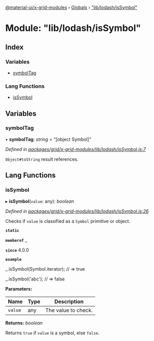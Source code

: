[@material-ui/x-grid-modules](../README.md) › [Globals](../globals.md) › ["lib/lodash/isSymbol"](_lib_lodash_issymbol_.md)

# Module: "lib/lodash/isSymbol"

## Index

### Variables

* [symbolTag](_lib_lodash_issymbol_.md#symboltag)

### Lang Functions

* [isSymbol](_lib_lodash_issymbol_.md#issymbol)

## Variables

###  symbolTag

• **symbolTag**: *string* = "[object Symbol]"

*Defined in [packages/grid/x-grid-modules/lib/lodash/isSymbol.js:7](https://github.com/mui-org/material-ui-x/blob/02342a6/packages/grid/x-grid-modules/lib/lodash/isSymbol.js#L7)*

`Object#toString` result references.

## Lang Functions

###  isSymbol

▸ **isSymbol**(`value`: any): *boolean*

*Defined in [packages/grid/x-grid-modules/lib/lodash/isSymbol.js:26](https://github.com/mui-org/material-ui-x/blob/02342a6/packages/grid/x-grid-modules/lib/lodash/isSymbol.js#L26)*

Checks if `value` is classified as a `Symbol` primitive or object.

**`static`** 

**`memberof`** _

**`since`** 4.0.0

**`example`** 

_.isSymbol(Symbol.iterator);
// => true

_.isSymbol('abc');
// => false

**Parameters:**

Name | Type | Description |
------ | ------ | ------ |
`value` | any | The value to check. |

**Returns:** *boolean*

Returns `true` if `value` is a symbol, else `false`.
